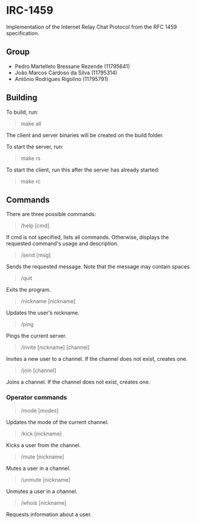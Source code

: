 # IRC-1459

Implementation of the Internet Relay Chat Protocol from the RFC 1459 specification.

## Group

 - Pedro Martelleto Bressane Rezende (11795641)
 - João Marcos Cardoso da Silva (11795314)
 - Antônio Rodrigues Rigolino (11795791)
 
## Building

To build, run:

> make all

The client and server binaries will be created on the build folder.

To start the server, run:

> make rs

To start the client, run this after the server has already started:

> make rc

## Commands

There are three possible commands:

> /help [cmd]

If cmd is not specified, lists all commands. Otherwise, displays the requested command's usage and description.

> /send [msg]

Sends the requested message. Note that the message may contain spaces.

> /quit

Exits the program.

> /nickname [nickname]

Updates the user's nickname.

> /ping

Pings the current server.

> /invite [nickname] [channel]

Invites a new user to a channel. If the channel does not exist, creates one.

> /join [channel]

Joins a channel. If the channel does not exist, creates one.

### Operator commands

> /mode [modes]

Updates the mode of the current channel.

> /kick [nickname]

Kicks a user from the channel.

> /mute [nickname]

Mutes a user in a channel.

> /unmute [nickname]

Unmutes a user in a channel.

> /whois [nickname]

Requests information about a user.